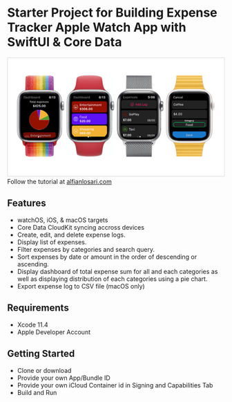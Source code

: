 # Starter Project for Building Expense Tracker Apple Watch App with SwiftUI & Core Data

![Alt text](./promo.png?raw=true "Building Expense Tracker Apple Watch App with SwiftUI & Core Data")
Follow the tutorial at [alfianlosari.com](https://alfianlosari.com/posts/building-expense-tracker-apple-watch-app-with-swiftui-core-data/ "Xcoding with Alfian Blog")

## Features
* watchOS, iOS, & macOS targets
* Core Data CloudKit syncing accross devices
* Create, edit, and delete expense logs.
* Display list of expenses.
* Filter expenses by categories and search query.
* Sort expenses by date or amount in the order of descending or ascending.
* Display dashboard of total expense sum for all and each categories as well as displaying distribution of each categories using a pie chart.
* Export expense log to CSV file (macOS only)

## Requirements
- Xcode 11.4
- Apple Developer Account

## Getting Started
- Clone or download
- Provide your own App/Bundle ID
- Provide your own iCloud Container id in Signing and Capabilities Tab
- Build and Run
